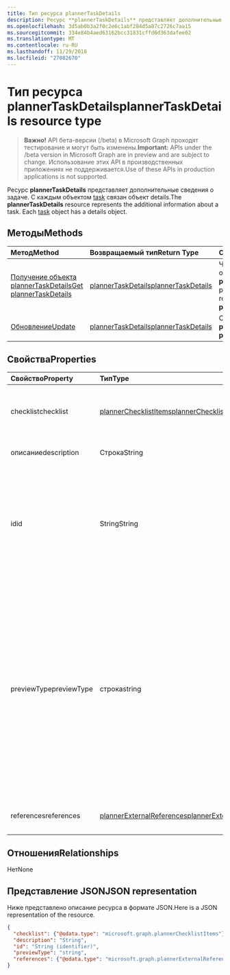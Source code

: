 ```yaml
---
title: Тип ресурса plannerTaskDetails
description: Ресурс **plannerTaskDetails** представляет дополнительные сведения о задаче. С каждым объектом task связан объект details.
ms.openlocfilehash: 3d5ab0b3a2f0c2e6c1abf284d5a87c2726c7aa15
ms.sourcegitcommit: 334e84b4aed63162bcc31831cffd6d363dafee02
ms.translationtype: MT
ms.contentlocale: ru-RU
ms.lasthandoff: 11/29/2018
ms.locfileid: "27082670"
---
```

# <a name="plannertaskdetails-resource-type"></a><span data-ttu-id="9d110-104">Тип ресурса plannerTaskDetails</span><span class="sxs-lookup"><span data-stu-id="9d110-104">plannerTaskDetails resource type</span></span>

> <span data-ttu-id="9d110-105">**Важно!** API бета-версии (/beta) в Microsoft Graph проходят тестирование и могут быть изменены.</span><span class="sxs-lookup"><span data-stu-id="9d110-105">**Important:** APIs under the /beta version in Microsoft Graph are in preview and are subject to change.</span></span> <span data-ttu-id="9d110-106">Использование этих API в производственных приложениях не поддерживается.</span><span class="sxs-lookup"><span data-stu-id="9d110-106">Use of these APIs in production applications is not supported.</span></span>

<span data-ttu-id="9d110-p103">Ресурс **plannerTaskDetails** представляет дополнительные сведения о задаче. С каждым объектом [task](plannertask.md) связан объект details.</span><span class="sxs-lookup"><span data-stu-id="9d110-p103">The **plannerTaskDetails** resource represents the additional information about a task. Each [task](plannertask.md) object has a details object.</span></span>


## <a name="methods"></a><span data-ttu-id="9d110-109">Методы</span><span class="sxs-lookup"><span data-stu-id="9d110-109">Methods</span></span>

| <span data-ttu-id="9d110-110">Метод</span><span class="sxs-lookup"><span data-stu-id="9d110-110">Method</span></span>           | <span data-ttu-id="9d110-111">Возвращаемый тип</span><span class="sxs-lookup"><span data-stu-id="9d110-111">Return Type</span></span>    |<span data-ttu-id="9d110-112">Описание</span><span class="sxs-lookup"><span data-stu-id="9d110-112">Description</span></span>|
|:---------------|:--------|:----------|
|[<span data-ttu-id="9d110-113">Получение объекта plannerTaskDetails</span><span class="sxs-lookup"><span data-stu-id="9d110-113">Get plannerTaskDetails</span></span>](../api/plannertaskdetails-get.md) | [<span data-ttu-id="9d110-114">plannerTaskDetails</span><span class="sxs-lookup"><span data-stu-id="9d110-114">plannerTaskDetails</span></span>](plannertaskdetails.md) |<span data-ttu-id="9d110-115">Чтение свойств и отношений объекта **plannerTaskDetails**.</span><span class="sxs-lookup"><span data-stu-id="9d110-115">Read properties and relationships of **plannerTaskDetails** object.</span></span>|
|[<span data-ttu-id="9d110-116">Обновление</span><span class="sxs-lookup"><span data-stu-id="9d110-116">Update</span></span>](../api/plannertaskdetails-update.md) | [<span data-ttu-id="9d110-117">plannerTaskDetails</span><span class="sxs-lookup"><span data-stu-id="9d110-117">plannerTaskDetails</span></span>](plannertaskdetails.md)    |<span data-ttu-id="9d110-118">Обновление объекта **plannerTaskDetails**.</span><span class="sxs-lookup"><span data-stu-id="9d110-118">Update **plannerTaskDetails** object.</span></span> |

## <a name="properties"></a><span data-ttu-id="9d110-119">Свойства</span><span class="sxs-lookup"><span data-stu-id="9d110-119">Properties</span></span>
| <span data-ttu-id="9d110-120">Свойство</span><span class="sxs-lookup"><span data-stu-id="9d110-120">Property</span></span>     | <span data-ttu-id="9d110-121">Тип</span><span class="sxs-lookup"><span data-stu-id="9d110-121">Type</span></span>   |<span data-ttu-id="9d110-122">Описание</span><span class="sxs-lookup"><span data-stu-id="9d110-122">Description</span></span>|
|:---------------|:--------|:----------|
|<span data-ttu-id="9d110-123">checklist</span><span class="sxs-lookup"><span data-stu-id="9d110-123">checklist</span></span>|[<span data-ttu-id="9d110-124">plannerChecklistItems</span><span class="sxs-lookup"><span data-stu-id="9d110-124">plannerChecklistItems</span></span>](plannerchecklistitems.md)|<span data-ttu-id="9d110-125">Коллекция элементов контрольного списка задачи.</span><span class="sxs-lookup"><span data-stu-id="9d110-125">The collection of checklist items on the task.</span></span>|
|<span data-ttu-id="9d110-126">описание</span><span class="sxs-lookup"><span data-stu-id="9d110-126">description</span></span>|<span data-ttu-id="9d110-127">Строка</span><span class="sxs-lookup"><span data-stu-id="9d110-127">String</span></span>|<span data-ttu-id="9d110-128">Описание задачи.</span><span class="sxs-lookup"><span data-stu-id="9d110-128">Description of the task</span></span>|
|<span data-ttu-id="9d110-129">id</span><span class="sxs-lookup"><span data-stu-id="9d110-129">id</span></span>|<span data-ttu-id="9d110-130">String</span><span class="sxs-lookup"><span data-stu-id="9d110-130">String</span></span>| <span data-ttu-id="9d110-131">Только для чтения.</span><span class="sxs-lookup"><span data-stu-id="9d110-131">Read-only.</span></span> <span data-ttu-id="9d110-132">Идентификатор сведения о задаче.</span><span class="sxs-lookup"><span data-stu-id="9d110-132">ID of the task details.</span></span> <span data-ttu-id="9d110-133">Это 28 знаков без учета регистра.</span><span class="sxs-lookup"><span data-stu-id="9d110-133">It is 28 characters long and case-sensitive.</span></span> <span data-ttu-id="9d110-134">[Формат](tasks-identifiers-disclaimer.md) проверяются на службу.</span><span class="sxs-lookup"><span data-stu-id="9d110-134">[Format validation](tasks-identifiers-disclaimer.md) is done on the service.</span></span>|
|<span data-ttu-id="9d110-135">previewType</span><span class="sxs-lookup"><span data-stu-id="9d110-135">previewType</span></span>|<span data-ttu-id="9d110-136">строка</span><span class="sxs-lookup"><span data-stu-id="9d110-136">string</span></span>|<span data-ttu-id="9d110-p105">Устанавливает тип эскиза задачи. Возможные значения: `automatic`, `noPreview`, `checklist`, `description`, `reference`. Если установлено значение `automatic`, отображаемый эскиз выбирается приложением, просматривающим задачу.</span><span class="sxs-lookup"><span data-stu-id="9d110-p105">This sets the type of preview that shows up on the task. Possible values are: `automatic`, `noPreview`, `checklist`, `description`, `reference`. When set to `automatic` the displayed preview is chosen by the app viewing the task.</span></span>|
|<span data-ttu-id="9d110-140">references</span><span class="sxs-lookup"><span data-stu-id="9d110-140">references</span></span>|[<span data-ttu-id="9d110-141">plannerExternalReferences</span><span class="sxs-lookup"><span data-stu-id="9d110-141">plannerExternalReferences</span></span>](plannerexternalreferences.md)|<span data-ttu-id="9d110-142">Коллекция ссылок на задачу.</span><span class="sxs-lookup"><span data-stu-id="9d110-142">The collection of references on the task.</span></span>|

## <a name="relationships"></a><span data-ttu-id="9d110-143">Отношения</span><span class="sxs-lookup"><span data-stu-id="9d110-143">Relationships</span></span>
<span data-ttu-id="9d110-144">Нет</span><span class="sxs-lookup"><span data-stu-id="9d110-144">None</span></span>


## <a name="json-representation"></a><span data-ttu-id="9d110-145">Представление JSON</span><span class="sxs-lookup"><span data-stu-id="9d110-145">JSON representation</span></span>
<span data-ttu-id="9d110-146">Ниже представлено описание ресурса в формате JSON.</span><span class="sxs-lookup"><span data-stu-id="9d110-146">Here is a JSON representation of the resource.</span></span>

<!-- {
  "blockType": "resource",
  "optionalProperties": [

  ],
  "@odata.type": "microsoft.graph.plannerTaskDetails"
}-->

```json
{
  "checklist": {"@odata.type": "microsoft.graph.plannerChecklistItems"},
  "description": "String",
  "id": "String (identifier)",
  "previewType": "string",
  "references": {"@odata.type": "microsoft.graph.plannerExternalReferences"}
}

```

<!-- uuid: 8fcb5dbc-d5aa-4681-8e31-b001d5168d79
2015-10-25 14:57:30 UTC -->
<!-- {
  "type": "#page.annotation",
  "description": "plannerTaskDetails resource",
  "keywords": "",
  "section": "documentation",
  "tocPath": ""
}-->